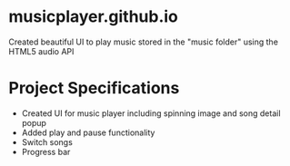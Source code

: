 # musicplayer.github.io
Created beautiful UI to play music stored in the "music folder" using the HTML5 audio API
# Project Specifications
* Created UI for music player including spinning image and song detail popup
* Added play and pause functionality
* Switch songs
* Progress bar

